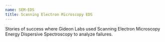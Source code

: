 ```yaml
---
name: SEM-EDS
title: Scanning Electron Microscopy EDS
---
```


Stories of success where Gideon Labs used Scanning Electron Microscopy Energy Dispersive Spectroscopy to analyze failures.

